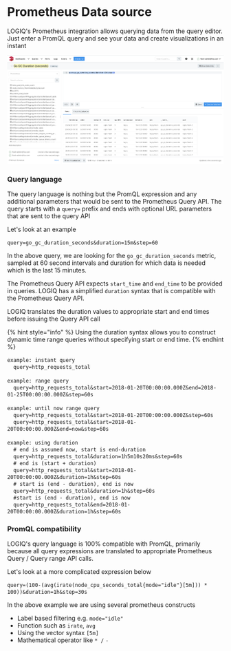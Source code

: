 # Prometheus Data source

LOGIQ's Prometheus integration allows querying data from the query editor. Just enter a PromQL query and see your data and create visualizations in an instant

![](<../.gitbook/assets/Screen Shot 2020-04-27 at 6.13.01 PM.png>)

### Query language

The query language is nothing but the PromQL expression and any additional parameters that would be sent to the Prometheus Query API. The query starts with a `query=` prefix and ends with optional URL parameters that are sent to the query API

Let's look at an example

```
query=go_gc_duration_seconds&duration=15m&step=60
```

In the above query, we are looking for the `go_gc_duration_seconds` metric, sampled at 60 second intervals and duration for which data is needed which is the last 15 minutes.

The Prometheus Query API expects `start_time` and `end_time` to be provided in queries. LOGIQ has a simplified `duration` syntax that is compatible with the Prometheus Query API. 

LOGIQ translates the duration values to appropriate start and end times before issuing the Query API call

{% hint style="info" %}
Using the duration syntax allows you to construct dynamic time range queries without specifying start or end time.
{% endhint %}

```
example: instant query
  query=http_requests_total

example: range query
  query=http_requests_total&start=2018-01-20T00:00:00.000Z&end=2018-01-25T00:00:00.000Z&step=60s

example: until now range query
  query=http_requests_total&start=2018-01-20T00:00:00.000Z&step=60s
  query=http_requests_total&start=2018-01-20T00:00:00.000Z&end=now&step=60s
  
example: using duration
  # end is assumed now, start is end-duration
  query=http_requests_total&duration=1h5m10s20ms&step=60s 
  # end is (start + duration)
  query=http_requests_total&start=2018-01-20T00:00:00.000Z&duration=1h&step=60s 
  # start is (end - duration), end is now
  query=http_requests_total&duration=1h&step=60s
  #start is (end - duration), end is now
  query=http_requests_total&end=2018-01-20T00:00:00.000Z&duration=1h&step=60s 
```

### PromQL compatibility

LOGIQ's query language is 100% compatible with PromQL, primarily because all query expressions are translated to appropriate Prometheus Query / Query range API calls. 

Let's look at a more complicated expression below

```
query=(100-(avg(irate(node_cpu_seconds_total{mode="idle"}[5m])) * 100))&duration=1h&step=30s
```

In the above example we are using several prometheus constructs

* Label based filtering e.g. `mode="idle"`
* Function such as `irate`, `avg`
* Using the vector syntax `[5m]` 
* Mathematical operator like `* /` `-`
